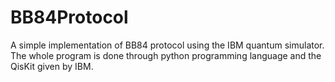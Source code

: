 # BB84Protocol
A simple implementation of BB84 protocol using the IBM quantum simulator. The whole program is done through python programming language and the QisKit given by IBM.
